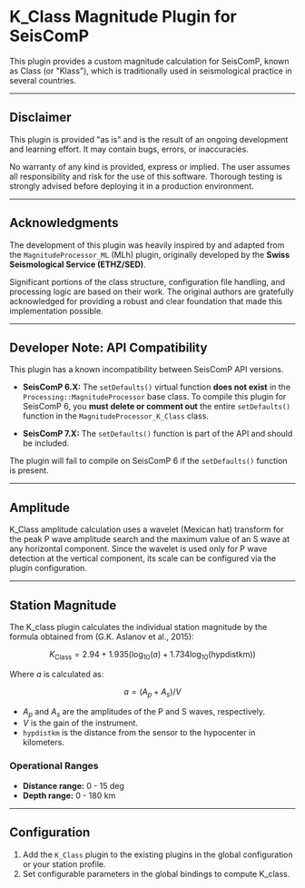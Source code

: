 # K_Class Magnitude Plugin for SeisComP

This plugin provides a custom magnitude calculation for SeisComP, known as Class (or "Klass"), which is traditionally used in seismological practice in several countries.

---

## Disclaimer

This plugin is provided "as is" and is the result of an ongoing development and learning effort. It may contain bugs, errors, or inaccuracies.

No warranty of any kind is provided, express or implied. The user assumes all responsibility and risk for the use of this software. Thorough testing is strongly advised before deploying it in a production environment.

---

## Acknowledgments

The development of this plugin was heavily inspired by and adapted from the `MagnitudeProcessor_ML` (MLh) plugin, originally developed by the **Swiss Seismological Service (ETHZ/SED)**.

Significant portions of the class structure, configuration file handling, and processing logic are based on their work. The original authors are gratefully acknowledged for providing a robust and clear foundation that made this implementation possible.

---

## Developer Note: API Compatibility

This plugin has a known incompatibility between SeisComP API versions.

* **SeisComP 6.X:** The `setDefaults()` virtual function **does not exist** in the `Processing::MagnitudeProcessor` base class. To compile this plugin for SeisComP 6, you **must delete or comment out** the entire `setDefaults()` function in the `MagnitudeProcessor_K_Class` class.

* **SeisComP 7.X:** The `setDefaults()` function is part of the API and should be included.

The plugin will fail to compile on SeisComP 6 if the `setDefaults()` function is present.

---

## Amplitude

K_Class amplitude calculation uses a wavelet (Mexican hat) transform for the peak P wave amplitude search and the maximum value of an S wave at any horizontal component.
Since the wavelet is used only for P wave detection at the vertical component, its scale can be configured via the plugin configuration.

---

## Station Magnitude

The K_class plugin calculates the individual station magnitude by the formula obtained from (G.K. Aslanov et al., 2015):

$$
K_{\text{Class}} = 2.94 + 1.935(\log_{10}(a) + 1.734 \log_{10}(\text{hypdistkm}))
$$

Where $a$ is calculated as:

$$
a = (A_p + A_s) / V
$$

* $A_p$ and $A_s$ are the amplitudes of the P and S waves, respectively.
* $V$ is the gain of the instrument.
* `hypdistkm` is the distance from the sensor to the hypocenter in kilometers.

### Operational Ranges

* **Distance range:** 0 - 15 deg
* **Depth range:** 0 - 180 km

---

## Configuration

1.  Add the `K_Class` plugin to the existing plugins in the global configuration or your station profile.
2.  Set configurable parameters in the global bindings to compute K_class.